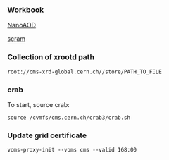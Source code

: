 ### Workbook
[NanoAOD](https://twiki.cern.ch/twiki/bin/view/CMSPublic/WorkBookNanoAOD)

[scram](https://twiki.cern.ch/twiki/bin/view/CMSPublic/SWGuideScram)

### Collection of xrootd path
```
root://cms-xrd-global.cern.ch//store/PATH_TO_FILE
```

### crab

To start, source crab:
```
source /cvmfs/cms.cern.ch/crab3/crab.sh
```

### Update grid certificate
```
voms-proxy-init --voms cms --valid 168:00
```
